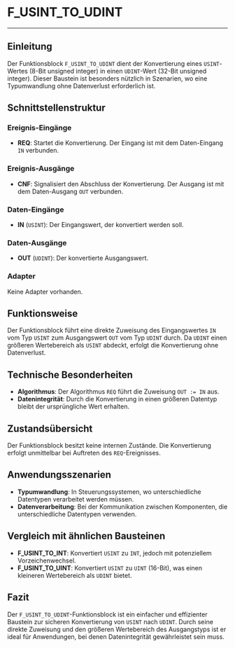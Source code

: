 # F_USINT_TO_UDINT

* * * * * * * * * *
## Einleitung
Der Funktionsblock `F_USINT_TO_UDINT` dient der Konvertierung eines `USINT`-Wertes (8-Bit unsigned integer) in einen `UDINT`-Wert (32-Bit unsigned integer). Dieser Baustein ist besonders nützlich in Szenarien, wo eine Typumwandlung ohne Datenverlust erforderlich ist.

## Schnittstellenstruktur

### **Ereignis-Eingänge**
- **REQ**: Startet die Konvertierung. Der Eingang ist mit dem Daten-Eingang `IN` verbunden.

### **Ereignis-Ausgänge**
- **CNF**: Signalisiert den Abschluss der Konvertierung. Der Ausgang ist mit dem Daten-Ausgang `OUT` verbunden.

### **Daten-Eingänge**
- **IN** (`USINT`): Der Eingangswert, der konvertiert werden soll.

### **Daten-Ausgänge**
- **OUT** (`UDINT`): Der konvertierte Ausgangswert.

### **Adapter**
Keine Adapter vorhanden.

## Funktionsweise
Der Funktionsblock führt eine direkte Zuweisung des Eingangswertes `IN` vom Typ `USINT` zum Ausgangswert `OUT` vom Typ `UDINT` durch. Da `UDINT` einen größeren Wertebereich als `USINT` abdeckt, erfolgt die Konvertierung ohne Datenverlust.

## Technische Besonderheiten
- **Algorithmus**: Der Algorithmus `REQ` führt die Zuweisung `OUT := IN` aus.
- **Datenintegrität**: Durch die Konvertierung in einen größeren Datentyp bleibt der ursprüngliche Wert erhalten.

## Zustandsübersicht
Der Funktionsblock besitzt keine internen Zustände. Die Konvertierung erfolgt unmittelbar bei Auftreten des `REQ`-Ereignisses.

## Anwendungsszenarien
- **Typumwandlung**: In Steuerungssystemen, wo unterschiedliche Datentypen verarbeitet werden müssen.
- **Datenverarbeitung**: Bei der Kommunikation zwischen Komponenten, die unterschiedliche Datentypen verwenden.

## Vergleich mit ähnlichen Bausteinen
- **F_USINT_TO_INT**: Konvertiert `USINT` zu `INT`, jedoch mit potenziellem Vorzeichenwechsel.
- **F_USINT_TO_UINT**: Konvertiert `USINT` zu `UINT` (16-Bit), was einen kleineren Wertebereich als `UDINT` bietet.

## Fazit
Der `F_USINT_TO_UDINT`-Funktionsblock ist ein einfacher und effizienter Baustein zur sicheren Konvertierung von `USINT` nach `UDINT`. Durch seine direkte Zuweisung und den größeren Wertebereich des Ausgangstyps ist er ideal für Anwendungen, bei denen Datenintegrität gewährleistet sein muss.